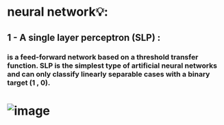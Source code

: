 # neural network💡:
## 1 - A single layer perceptron (SLP) : 
### is a feed-forward network based on a threshold transfer function. SLP is the simplest type of artificial neural networks and can only classify linearly separable cases with a binary target (1 , 0).
# ![image](https://github.com/user-attachments/assets/e59399ba-9b68-47bd-9bcf-1884cf774c2b)



